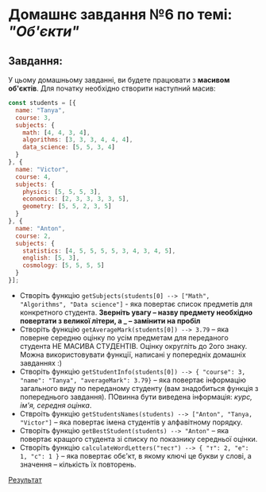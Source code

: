# Домашнє завдання №6 по темі: *"Об'єкти"*

## Завдання: 
У цьому домашньому завданні, ви будете працювати з **масивом об'єктів**.
Для початку необхідно створити наступний масив:
```js
const students = [{
  name: "Tanya",
  course: 3,
  subjects: {
    math: [4, 4, 3, 4],
    algorithms: [3, 3, 3, 4, 4, 4],
    data_science: [5, 5, 3, 4]
  }
}, {
  name: "Victor",
  course: 4,
  subjects: {
    physics: [5, 5, 5, 3],
    economics: [2, 3, 3, 3, 3, 5],
    geometry: [5, 5, 2, 3, 5]
  }
}, {
  name: "Anton",
  course: 2,
  subjects: {
    statistics: [4, 5, 5, 5, 5, 3, 4, 3, 4, 5],
    english: [5, 3],
    cosmology: [5, 5, 5, 5]
  }
}];
```
- Створіть функцію `getSubjects(students[0] --> ["Math", "Algorithms", "Data science"]` - яка повертає список предметів для конкретного студента. **Зверніть увагу – назву предмету необхідно повертати з великої літери, а _ – замінити на пробіл**
- Створіть функцію `getAverageMark(students[0]) --> 3.79` – яка поверне середню оцінку по усім предметам для переданого студента НЕ МАСИВА СТУДЕНТІВ. Оцінку округліть до 2ого знаку. Можна використовувати функції, написані у попередніх домашніх завданнях :)
- Створіть функцію `getStudentInfo(students[0]) --> { "course": 3, "name": "Tanya", "averageMark": 3.79}` – яка повертає інформацію загального виду по переданому студенту (вам знадобиться функція з попереднього завдання). ПОвинна бути виведена інформація: *курс, ім'я, середня оцінка*.
- Ствроіть функцію `getStudentsNames(students) --> ["Anton", "Tanya, "Victor"]` – яка повертає імена студентів у алфавітному порядку.
- Створіть функцію `getBestStudent(students) --> "Anton"` – яка повертає кращого студента зі списку по показнику середньої оцінки.
- Створіть функцію `calculateWordLetters("тест") --> { "т": 2, "е": 1, "с": 1 }` – яка повертає обє'кт, в якому ключі це букви у слові, а значення – кількість їх повторень.


[Результат](https://danadovzh.github.io/Cursor_Education/Front-end.%20Advanced/HW5-Arrays-methods/index.html)